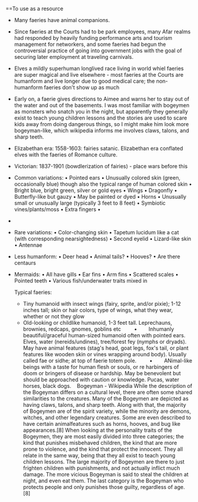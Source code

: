 ==To use as a resource

- Many faeries have animal companions.
- Since faeries at the Courts had to be park employees, many Afar realms had responded by heavily funding performance arts and tourism management for networkers, and some faeries had begun the controversial practice of going into government jobs with the goal of securing later employment at traveling carnivals. 
- Elves a mildly superhuman longlived race living in world whiel faeries are super magical and live elsewhere - most faeries at the Courts are humanform and live longer due to good medical care; the non-humanform faeries don't show up as much 
- Early on, a faerie gives directions to Aimee and warns her to stay out of the water and out of the basements. I was most familiar with bogeymen as monsters who snatch you in the night, but apparently they generally exist to teach young children lessons and the stories are used to scare kids away from doing dangerous things, so I might make him look more bogeyman-like, which wikipedia informs me involves claws, talons, and sharp teeth. 
- Elizabethan era: 1558-1603: fairies satanic. Elizabethan era conflated elves with the faeries of Romance culture.
- Victorian: 1837-1901 (bowdlerization of fairies) - place wars before this
- Common variations:
	•	Pointed ears
	•	Unusually colored skin (green, occasionally blue) though also the typical range of human colored skin
	•	Bright blue, bright green, silver or gold eyes
	•	Wings
	•	Dragonfly
	•	Butterfly-like but gauzy
	•	May be painted or dyed
	•	Horns
	•	Unusually small or unusually large (typically 3 feet to 8 feet)
	•	Symbiotic vines/plants/moss
	•	Extra fingers
	•	
- 
- Rare variations:
	•	Color-changing skin
	•	Tapetum lucidum like a cat (with corresponding nearsightedness)
	•	Second eyelid
	•	Lizard-like skin
	•	Antennae
	
- Less humanform:
	•	Deer head
	•	Animal tails?
	•	Hooves?
	•	Are there centaurs
	
- Mermaids:
	•	All have gills
	•	Ear fins
	•	Arm fins
	•	Scattered scales
	•	Pointed teeth
	•	Various fish/underwater traits mixed in

	
	Typical faeries:
	- Tiny humanoid with insect wings (fairy, sprite, and/or pixie); 1-12 inches tall; skin or hair colors, type of wings, what they wear, whether or not they glow
	- Old-looking or childlike humanoid, 1-3 feet tall. Leprechauns, brownies, redcaps, gnomes, goblins etc         •        Inhumanly beautiful/graceful human-sized humanoid often with pointed ears. Elves, water (nereids/undines), tree/forest fey (nymphs or dryads). May have animal features (stag's head, goat legs, fox's tail, or plant features like wooden skin or vines wrapping around body). Usually called fae or sidhe; at top of faerie totem pole.         •        ANimal-like beings with a taste for human flesh or souls, or re harbingers of doom or bringers of disease or hardship. May be benevolent but should be approached with caution or knowledge. Pucas, water horses, black dogs.    Bogeyman - Wikipedia While the description of the Bogeyman differs on a cultural level, there are often some shared similarities to the creatures. Many of the Bogeymen are depicted as having claws, talons, and sharp teeth. Along with that, the majority of Bogeymen are of the spirit variety, while the minority are demons, witches, and other legendary creatures. Some are even described to have certain animalfeatures such as horns, hooves, and bug like appearances.[8] When looking at the personality traits of the Bogeymen, they are most easily divided into three categories; the kind that punishes misbehaved children, the kind that are more prone to violence, and the kind that protect the innocent. They all relate in the same way, being that they all exist to teach young children lessons. The large majority of Bogeymen are there to just frighten children with punishments, and not actually inflict much damage. The more vicious Bogeyman is said to steal the children at night, and even eat them. The last category is the Bogeyman who protects people and only punishes those guilty, regardless of age.[8]  